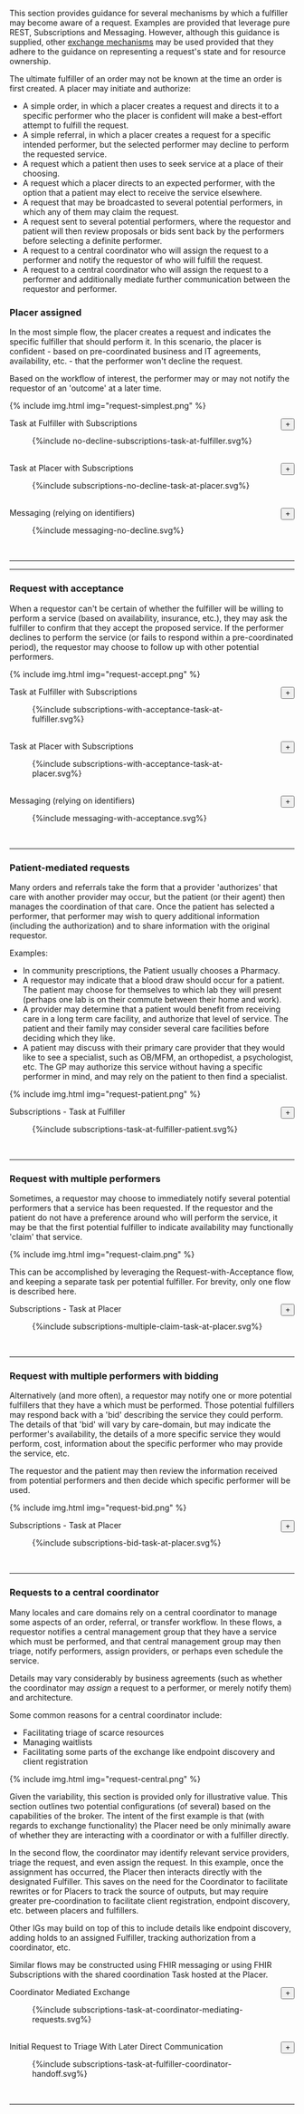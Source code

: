 This section provides guidance for several mechanisms by which a fulfiller may become aware of a request. Examples are provided that leverage pure REST, Subscriptions and Messaging. However, although this guidance is supplied, other [exchange mechanisms](https://www.hl7.org/fhir/exchanging.html) may be used provided that they adhere to the guidance on representing a request's state and for resource ownership.

The ultimate fulfiller of an order may not be known at the time an order is first created. A placer may initiate and authorize:
* A simple order, in which a placer creates a request and directs it to a specific performer who the placer is confident will make a best-effort attempt to fulfill the request. 
* A simple referral, in which a placer creates a request for a specific intended performer, but the selected performer may decline to perform the requested service.
* A request which a patient then uses to seek service at a place of their choosing.
* A request which a placer directs to an expected performer, with the option that a patient may elect to receive the service elsewhere.
* A request that may be broadcasted to several potential performers, in which any of them may claim the request.
* A request sent to several potential performers, where the requestor and patient will then review proposals or bids sent back by the performers before selecting a definite performer.
* A request to a central coordinator who will assign the request to a performer and notify the requestor of who will fulfill the request.
* A request to a central coordinator who will assign the request to a performer and additionally mediate further communication between the requestor and performer.

### Placer assigned

In the most simple flow, the placer creates a request and indicates the specific fulfiller that should perform it. In this scenario, the placer is confident - based on pre-coordinated business and IT agreements, availability, etc. - that the performer won't decline the request.

Based on the workflow of interest, the performer may or may not notify the requestor of an 'outcome' at a later time. 

{% include img.html img="request-simplest.png" %}

<div class="panel panel-default">
  <div class="panel-heading">
    <div class="panel-title">Task at Fulfiller with Subscriptions<button type="button" class="btn btn-default top-align-text" style="float: right;" data-target="#fig2" data-toggle="collapse">+</button></div>
  </div>
  <div id="fig2" class="panel-collapse collapse">
    <div class="panel-body">
        <figure>
        {%include no-decline-subscriptions-task-at-fulfiller.svg%}
        </figure>
        <br clear="all"/>
    </div>
  </div>
</div>

<div class="panel panel-default">
  <div class="panel-heading">
    <div class="panel-title">Task at Placer with Subscriptions<button type="button" class="btn btn-default top-align-text" style="float: right;" data-target="#fig1" data-toggle="collapse">+</button></div>
  </div>
  <div id="fig1" class="panel-collapse collapse">
    <div class="panel-body">
        <figure>
        {%include subscriptions-no-decline-task-at-placer.svg%}
        </figure>
        <br clear="all"/>
    </div>
  </div>
</div>

<div class="panel panel-default">
  <div class="panel-heading">
    <div class="panel-title">Messaging (relying on identifiers) <button type="button" class="btn btn-default top-align-text" style="float: right;" data-target="#fig3" data-toggle="collapse">+</button></div>
  </div>
  <div id="fig3" class="panel-collapse collapse">
    <div class="panel-body">
        <figure>
        {%include messaging-no-decline.svg%}
        </figure>
        <br clear="all"/>
    </div>
  </div>
</div>

<hr>

<hr>

### Request with acceptance

When a requestor can't be certain of whether the fulfiller will be willing to perform a service (based on availability, insurance, etc.), they may ask the fulfiller to confirm that they accept the proposed service. If the performer declines to perform the service (or fails to respond within a pre-coordinated period), the requestor may choose to follow up with other potential performers. 

{% include img.html img="request-accept.png" %}

<div class="panel panel-default">
  <div class="panel-heading">
    <div class="panel-title">Task at Fulfiller with Subscriptions<button type="button" class="btn btn-default top-align-text" style="float: right;" data-target="#fig5" data-toggle="collapse">+</button></div>
  </div>
  <div id="fig5" class="panel-collapse collapse">
    <div class="panel-body">
        <figure>
        {%include subscriptions-with-acceptance-task-at-fulfiller.svg%}
        </figure>
        <br clear="all"/>
    </div>
  </div>
</div>

<div class="panel panel-default">
  <div class="panel-heading">
    <div class="panel-title">Task at Placer with Subscriptions<button type="button" class="btn btn-default" style="float: right;" data-target="#fig4" data-toggle="collapse">+</button></div>
  </div>
  <div id="fig4" class="panel-collapse collapse">
    <div class="panel-body">
        <figure>
        {%include subscriptions-with-acceptance-task-at-placer.svg%}
        </figure>
        <br clear="all"/>
    </div>
  </div>
</div>

<div class="panel panel-default">
  <div class="panel-heading">
    <div class="panel-title">Messaging (relying on identifiers) <button type="button" class="btn btn-default top-align-text" style="float: right;" data-target="#fig6" data-toggle="collapse">+</button></div>
  </div>
  <div id="fig6" class="panel-collapse collapse">
    <div class="panel-body">
        <figure>
        {%include messaging-with-acceptance.svg%}
        </figure>
        <br clear="all"/>
    </div>
  </div>
</div>

<hr>

### Patient-mediated requests
Many orders and referrals take the form that a provider 'authorizes' that care with another provider may occur, but the patient (or their agent) then manages the coordination of that care. Once the patient has selected a performer, that performer may wish to query additional information (including the authorization) and to share information with the original requestor. 

Examples:
* In community prescriptions, the Patient usually chooses a Pharmacy.
* A requestor may indicate that a blood draw should occur for a patient. The patient may choose for themselves to which lab they will present (perhaps one lab is on their commute between their home and work).
* A provider may determine that a patient would benefit from receiving care in a long term care facility, and authorize that level of service. The patient and their family may consider several care facilities before deciding which they like.
* A patient may discuss with their primary care provider that they would like to see a specialist, such as OB/MFM, an orthopedist, a psychologist, etc. The GP may authorize this service without having a specific performer in mind, and may rely on the patient to then find a specialist.  

{% include img.html img="request-patient.png" %}

<div class="panel panel-default">
  <div class="panel-heading">
    <div class="panel-title">Subscriptions - Task at Fulfiller <button type="button" class="btn btn-default top-align-text" style="float: right;" data-target="#fig7" data-toggle="collapse">+</button></div>
  </div>
  <div id="fig7" class="panel-collapse collapse">
    <div class="panel-body">
        <figure>
        {%include subscriptions-task-at-fulfiller-patient.svg%}
        </figure>
        <br clear="all"/>
    </div>
  </div>
</div>

<hr>

### Request with multiple performers

Sometimes, a requestor may choose to immediately notify several potential performers that a service has been requested. If the requestor and the patient do not have a preference around who will perform the service, it may be that the first potential fulfiller to indicate availability may functionally 'claim' that service.

{% include img.html img="request-claim.png" %}

This can be accomplished by leveraging the Request-with-Acceptance flow, and keeping a separate task per potential fulfiller. For brevity, only one flow is described here. 

<div class="panel panel-default">
  <div class="panel-heading">
    <div class="panel-title">Subscriptions - Task at Placer<button type="button" class="btn btn-default" style="float: right;" data-target="#fig8" data-toggle="collapse">+</button></div>
  </div>
  <div id="fig8" class="panel-collapse collapse">
    <div class="panel-body">
        <figure>
        {%include subscriptions-multiple-claim-task-at-placer.svg%}
        </figure>
        <br clear="all"/>
    </div>
  </div>
</div>

<hr>


### Request with multiple performers with bidding

Alternatively (and more often), a requestor may notify one or more potential fulfillers that they have a which must be performed. Those potential fulfillers may respond back with a 'bid' describing the service they could perform. The details of that 'bid' will vary by care-domain, but may indicate the performer's availability, the details of a more specific service they would perform, cost, information about the specific performer who may provide the service, etc.

The requestor and the patient may then review the information received from potential performers and then decide which specific performer will be used. 

{% include img.html img="request-bid.png" %}

<div class="panel panel-default">
  <div class="panel-heading">
    <div class="panel-title">Subscriptions - Task at Placer<button type="button" class="btn btn-default" style="float: right;" data-target="#fig9" data-toggle="collapse">+</button></div>
  </div>
  <div id="fig9" class="panel-collapse collapse">
    <div class="panel-body">
        <figure>
        {%include subscriptions-bid-task-at-placer.svg%}
        </figure>
        <br clear="all"/>
    </div>
  </div>
</div>

<hr>


### Requests to a central coordinator
Many locales and care domains rely on a central coordinator to manage some aspects of an order, referral, or transfer workflow. In these flows, a requestor notifies a central management group that they have a service which must be performed, and that central management group may then triage, notify performers, assign providers, or perhaps even schedule the service.

Details may vary considerably by business agreements (such as whether the coordinator may _assign_ a request to a performer, or merely notify them) and architecture.

Some common reasons for a central coordinator include:
* Facilitating triage of scarce resources
* Managing waitlists
* Facilitating some parts of the exchange like endpoint discovery and client registration

{% include img.html img="request-central.png" %}

Given the variability, this section is provided only for illustrative value. This section outlines two potential configurations (of several) based on the capabilities of the broker. The intent of the first example is that (with regards to exchange functionality) the Placer need be only minimally aware of whether they are interacting with a coordinator or with a fulfiller directly. 

In the second flow, the coordinator may identify relevant service providers, triage the request, and even assign the request. In this example, once the assignment has occurred, the Placer then interacts directly with the designated Fulfiller. This saves on the need for the Coordinator to facilitate rewrites or for Placers to track the source of outputs, but may require greater pre-coordination to facilitate client registration, endpoint discovery, etc. between placers and fulfillers.  

Other IGs may build on top of this to include details like endpoint discovery, adding holds to an assigned Fulfiller, tracking authorization from a coordinator, etc. 

Similar flows may be constructed using FHIR messaging or using FHIR Subscriptions with the shared coordination Task hosted at the Placer. 

<div class="panel panel-default">
  <div class="panel-heading">
    <div class="panel-title">Coordinator Mediated Exchange<button type="button" class="btn btn-default" style="float: right;" data-target="#fig10" data-toggle="collapse">+</button></div>
  </div>
  <div id="fig10" class="panel-collapse collapse">
    <div class="panel-body">
        <figure>
        {%include subscriptions-task-at-coordinator-mediating-requests.svg%}
        </figure>
        <br clear="all"/>
    </div>
  </div>
</div>

<div class="panel panel-default">
  <div class="panel-heading">
    <div class="panel-title">Initial Request to Triage With Later Direct Communication<button type="button" class="btn btn-default" style="float: right;" data-target="#fig11" data-toggle="collapse">+</button></div>
  </div>
  <div id="fig11" class="panel-collapse collapse">
    <div class="panel-body">
        <figure>
        {%include subscriptions-task-at-fulfiller-coordinator-handoff.svg%}
        </figure>
        <br clear="all"/>
    </div>
  </div>
</div>

<hr>


